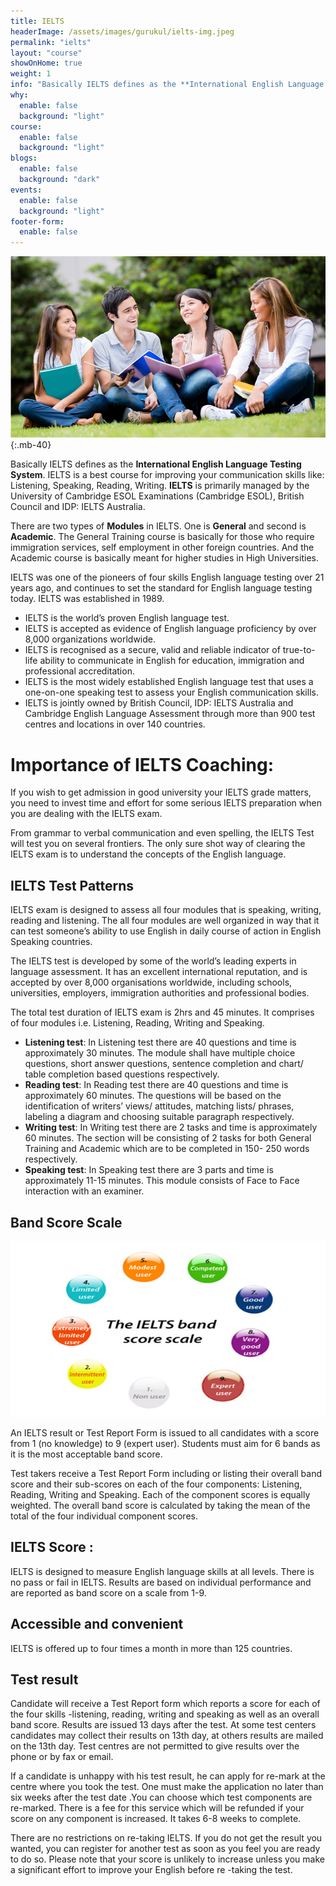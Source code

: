 ```yaml
---
title: IELTS
headerImage: /assets/images/gurukul/ielts-img.jpeg
permalink: "ielts"
layout: "course"
showOnHome: true
weight: 1
info: "Basically IELTS defines as the **International English Language Testing System**. IELTS is a best course for improving your communication skills like: Listening, Speaking, Reading, Writing. **IELTS** is primarily managed by the University of Cambridge ESOL Examinations (Cambridge ESOL), British Council and IDP: IELTS Australia."
why:
  enable: false
  background: "light"
course:
  enable: false
  background: "light"
blogs:
  enable: false
  background: "dark"
events:
  enable: false
  background: "light"
footer-form:
  enable: false
---
```


![CELPIP)](assets/images/gurukul/students-life-spain.jpg)
{:.mb-40}

Basically IELTS defines as the **International English Language Testing System**. IELTS is a best course for improving your communication skills like: Listening, Speaking, Reading, Writing. **IELTS** is primarily managed by the University of Cambridge ESOL Examinations (Cambridge ESOL), British Council and IDP: IELTS Australia.

There are two types of **Modules** in IELTS. One is **General** and second is **Academic**. The General Training course is basically for those who require immigration services, self employment in other foreign countries. And the Academic course is basically meant for higher studies in High Universities.

IELTS was one of the pioneers of four skills English language testing over 21 years ago, and continues to set the standard for English language testing today. IELTS was established in 1989. 


- IELTS is the world’s proven English language test.
- IELTS is accepted as evidence of English language proficiency by over 8,000 organizations worldwide.
- IELTS is recognised as a secure, valid and reliable indicator of true-to-life ability to communicate in English for education, immigration and professional accreditation.
- IELTS is the most widely established English language test that uses a one-on-one speaking test to assess your English communication skills.
- IELTS is jointly owned by British Council, IDP: IELTS Australia and Cambridge English Language Assessment through more than 900 test centres and locations in over 140 countries.


# Importance of IELTS Coaching: 

If you wish to get admission in good university your IELTS grade matters, you need to invest time and effort for some serious IELTS preparation when you are dealing with the IELTS exam. 

From grammar to verbal communication and even spelling, the IELTS Test will test you on several frontiers. The only sure shot way of clearing the IELTS exam is to understand the concepts of the English language.

## IELTS Test Patterns 

IELTS exam is designed to assess all four modules that is speaking, writing, reading and listening. The all four modules are well organized in way that it can test someone’s ability to use English in daily course of action in English Speaking countries. 

The IELTS test is developed by some of the world’s leading experts in language assessment. It has an excellent international reputation, and is accepted by over 8,000 organisations worldwide, including schools, universities, employers, immigration authorities and professional bodies. 

The total test duration of IELTS exam is 2hrs and 45 minutes. It comprises of four modules i.e. Listening, Reading, Writing and Speaking.

- **Listening test**: In Listening test there are 40 questions and time is approximately 30 minutes. The module shall have multiple choice questions, short answer questions, sentence completion and chart/ table completion based questions respectively.
- **Reading test**: In Reading test there are 40 questions and time is approximately 60 minutes. The questions will be based on the identification of writers’ views/ attitudes, matching lists/ phrases, labeling a diagram and choosing suitable paragraph respectively.
- **Writing test**: In Writing test there are 2 tasks and time is approximately 60 minutes. The section will be consisting of 2 tasks for both General Training and Academic which are  to be completed in 150- 250 words respectively. 
- **Speaking test**: In Speaking test there are 3 parts and time is approximately 11-15 minutes. This module consists of Face to Face interaction with an examiner.

## Band Score Scale 

![CELPIP)](assets/images/gurukul/band.jpg)    

An IELTS result or Test Report Form is issued to all candidates with a score from 1 (no knowledge) to 9 (expert user). Students must aim for 6 bands as it is the most acceptable band score. 

Test takers receive a Test Report Form including or listing their overall band score and their sub-scores on each of the four components: Listening, Reading, Writing and Speaking. Each of the component scores is equally weighted. The overall band score is calculated by taking the mean of the total of the four individual component scores.

## IELTS Score :

IELTS is designed to measure English language skills at all levels. There is no pass or fail in IELTS. Results are based on individual performance and are reported as band score on a scale from 1-9. 

## Accessible and convenient

IELTS is offered up to four times a month in more than 125 countries.

## Test result

Candidate will receive a Test Report form which reports a score for each of the four skills -listening, reading, writing and speaking as well as an overall band score. Results are issued 13 days after the test. At some test centers candidates may collect their results on 13th day, at others results are mailed on the 13th day. Test centres are not permitted to give results over the phone or by fax or email. 

If a candidate is unhappy with his test result, he can apply for re-mark at the centre where you took the test. One must make the application no later than six weeks after the test date .You can choose which test components are re-marked. There is a fee for this service which will be refunded if your score on any component is increased. It takes 6-8 weeks to complete. 

There are no restrictions on re-taking IELTS. If you do not get the result you wanted, you can register for another test as soon as you feel you are ready to do so. Please note that your score is unlikely to increase unless you make a significant effort to improve your English before re -taking the test.

